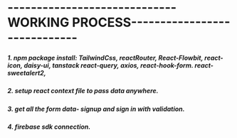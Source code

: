 # -----------------------------WORKING PROCESS-----------------------------

##### 1. npm package install: TailwindCss, reactRouter, React-Flowbit, react-icon, daisy-ui, tanstack react-query, axios, react-hook-form. react-sweetalert2,

##### 2. setup react context file to pass data anywhere.

##### 3. get all the form data- signup and sign in with validation.

##### 4. firebase sdk connection.
